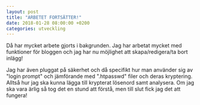 ```yaml
---
layout: post
title: "ARBETET FORTSÄTTER!"
date: 2018-01-28 08:00:00 +0200
categories: utveckling
---
```

Då har mycket arbete gjorts i bakgrunden. Jag har arbetat mycket med funktioner för bloggen och jag har nu möjlighet att skapa/redigera/ta bort inlägg!

Jag har även pluggat på säkerhet och då specifikt hur man använder sig av "login prompt" och jämförande med ".htpasswd" filer och deras kryptering. Alltså hur jag ska kunna lägga till krypterat lösenord samt analysera. Om jag ska vara ärlig så tog det en stund att förstå, men till slut fick jag det att fungera!